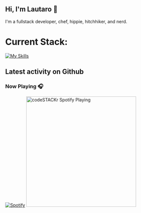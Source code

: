 ## Hi, I'm Lautaro 👋
I'm a fullstack developer, chef, hippie, hitchhiker, and nerd.
# Current Stack:
[![My Skills](https://skillicons.dev/icons?i=aws,gcp,azure,react,vue,flutter&perline=3)](https://skillicons.dev)

## Latest activity on Github
<!--START_SECTION:activity-->
### Now Playing 🎧
[![Spotify](spotify-now-playing-xi-one.vercel.app/api/spotify)](https://open.spotify.com/user/21doa2xi2hbpmwwsdrfdgqzui)
[<img src="https://spotify-now-playing-xi-one.vercel.app/api/spotify" alt="codeSTACKr Spotify Playing" width="350" />](https://open.spotify.com/user/21doa2xi2hbpmwwsdrfdgqzui)
<br/>
<!--
**talingo/talingo** is a ✨ _special_ ✨ repository because its `README.md` (this file) appears on your GitHub profile.

Here are some ideas to get you started:

- 🔭 I’m currently working on ...
- 🌱 I’m currently learning ...
- 👯 I’m looking to collaborate on ...
- 🤔 I’m looking for help with ...
- 💬 Ask me about ...
- 📫 How to reach me: ...
- 😄 Pronouns: ...
- ⚡ Fun fact: ...
-->
